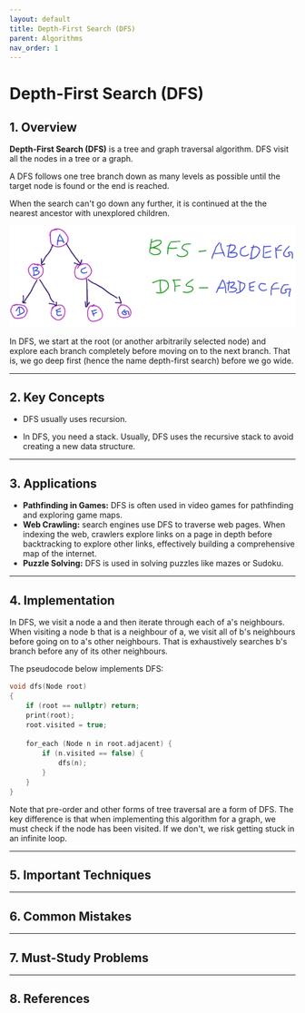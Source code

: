 ```yaml
---
layout: default
title: Depth-First Search (DFS)
parent: Algorithms
nav_order: 1
---
```


# Depth-First Search (DFS)

## **1. Overview**

**Depth-First Search (DFS)** is a tree and graph traversal algorithm. DFS visit all the nodes in a tree or a graph.

A DFS follows one tree branch down as many levels as possible until the target node is found or the end is reached.

When the search can't go down any further, it is continued at the the nearest ancestor with unexplored children.

![bfs_dfs](../../assets/img/bfs_dfs.png)

In DFS, we start at the root (or another arbitrarily selected node) and explore each branch completely before moving on to the next branch. That is, we go deep first (hence the name depth-first search) before we go wide.

---

## **2. Key Concepts**

* DFS usually uses recursion.

* In DFS, you need a stack. Usually, DFS uses the recursive stack to avoid creating a new data structure.

---

## **3. Applications**

* **Pathfinding in Games:** DFS is often used in video games for pathfinding and exploring game maps.
* **Web Crawling:** search engines use DFS to traverse web pages. When indexing the web, crawlers explore links on a page in depth before backtracking to explore other links, effectively building a comprehensive map of the internet.
* **Puzzle Solving:** DFS is used in solving puzzles like mazes or Sudoku.

---

## **4. Implementation**

In DFS, we visit a node a and then iterate through each of a's neighbours. When visiting a node b that is a neighbour of a, we visit all of b's neighbours before going on to a's other neighbours. That is exhaustively searches b's branch before any of its other neighbours.

The pseudocode below implements DFS:

```c++
void dfs(Node root)
{
    if (root == nullptr) return;
    print(root);
    root.visited = true;

    for_each (Node n in root.adjacent) {
        if (n.visited == false) {
            dfs(n);
        }
    }
}
```

Note that pre-order and other forms of tree traversal are a form of DFS. The key difference is that when implementing this algorithm for a graph, we must check if the node has been visited. If we don't, we risk getting stuck in an infinite loop.

---

## **5. Important Techniques**

---

## **6. Common Mistakes**

---

## **7. Must-Study Problems**

---

## **8. References**

